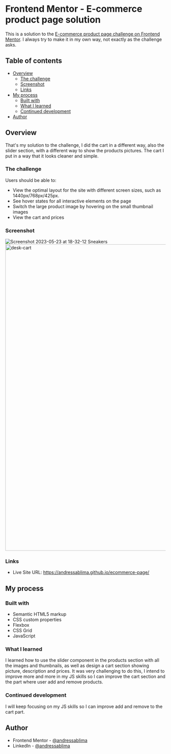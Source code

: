 # Frontend Mentor - E-commerce product page solution

This is a solution to the [E-commerce product page challenge on Frontend Mentor](https://www.frontendmentor.io/challenges/ecommerce-product-page-UPsZ9MJp6). I always try to make it in my own way, not exactly as the challenge asks.

## Table of contents

- [Overview](#overview)
  - [The challenge](#the-challenge)
  - [Screenshot](#screenshot)
  - [Links](#links)
- [My process](#my-process)
  - [Built with](#built-with)
  - [What I learned](#what-i-learned)
  - [Continued development](#continued-development)
- [Author](#author)


## Overview
That's my solution to the challenge, I did the cart in a different way, also the slider section, with a different way to show the products pictures. The cart I put in a way that it looks cleaner and simple.
### The challenge

Users should be able to:

- View the optimal layout for the site with different screen sizes, such as 1440px/768px/425px.
- See hover states for all interactive elements on the page
- Switch the large product image by hovering on the small thumbnail images
- View the cart and prices 

### Screenshot
![Screenshot 2023-05-23 at 18-32-12 Sneakers](https://github.com/andressablima/ecommerce-page/assets/113699211/3ce60361-f7e6-45c8-9d13-3521215fac37)
<img width="959" alt="desk-cart" src="https://github.com/andressablima/ecommerce-page/assets/113699211/f148942e-a85b-4870-89fd-c028f3f067b9">

### Links

- Live Site URL: https://andressablima.github.io/ecommerce-page/

## My process

### Built with

- Semantic HTML5 markup
- CSS custom properties
- Flexbox
- CSS Grid
- JavaScript

### What I learned

I learned how to use the slider component in the products section with all the images and thumbnails, as well as design a cart section showing picture, description and prices. It was very challenging to do this, I intend to improve more and more in my JS skills so I can improve the cart section and the part where user add and remove products.

### Continued development

I will keep focusing on my JS skills so I can improve add and remove to the cart part.

## Author

- Frontend Mentor - [@andressablima](https://www.frontendmentor.io/profile/andressablima)
- LinkedIn - [@andressablima](https://www.linkedin.com/in/andressablima/)

